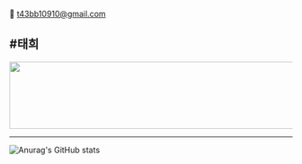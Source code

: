 📧 t43bb10910@gmail.com

#태희
------------------------

<a href="https://github.com/devxb/gitanimals">
  <img src="https://render.gitanimals.org/lines/{T43BB1}?pet-id=748772820138559816 " width="1000" height="120"/>
</a>

------------------------

![Anurag's GitHub stats](https://github-readme-stats.vercel.app/api?username=T43BB1&show_icons=true&theme=dracula)
